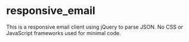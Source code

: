 # responsive_email
This is a responsive email client using jQuery to parse JSON.  No CSS or JavaScript frameworks used for minimal code.

